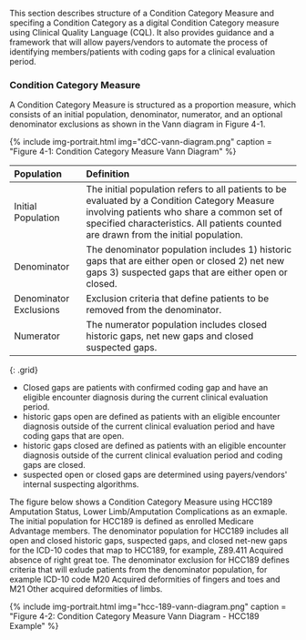 
<div class="bg-info" markdown="1">

This section describes structure of a Condition Category Measure and specifing a Condition Category as a digital Condition Category measure using Clinical Quality Language (CQL). It also provides guidance and a framework that will allow payers/vendors to automate the process of identifying members/patients with coding gaps for a clinical evaluation period. 

###  Condition Category Measure
A Condition Category Measure is structured as a proportion measure, which consists of an initial population, denominator, numerator, and an optional denominator exclusions as shown in the Vann diagram in Figure 4-1. 

{% include img-portrait.html img="dCC-vann-diagram.png" caption = "Figure 4-1: Condition Category Measure Vann Diagram" %}

| Population | Definition | 
|:----|:----|
| Initial Population | The initial population refers to all patients to be evaluated by a Condition Category Measure involving patients who share a common set of specified characteristics. All patients counted are drawn from the initial population. |
| Denominator | The denominator population includes 1) historic gaps that are either open or closed 2) net new gaps 3) suspected gaps that are either open or closed. |
| Denominator Exclusions| Exclusion criteria that define patients to be removed from the denominator. |
| Numerator| The numerator population includes closed historic gaps, net new gaps and closed suspected gaps.|
{: .grid}

- Closed gaps are patients with confirmed coding gap and have an eligible encounter diagnosis during the current clinical evaluation period.
- historic gaps open are defined as patients with an eligible encounter diagnosis outside of the current clinical evaluation period and have coding gaps that are open. 
- historic gaps closed are defined as patients with an eligible encounter diagnosis outside of the current clinical evaluation period and coding gaps are closed. 
- suspected open or closed gaps are determined using payers/vendors' internal suspecting algorithms. 

The figure below shows a Condition Category Measure using HCC189 Amputation Status, Lower Limb/Amputation Complications as an exmaple. The initial population for HCC189 is defined as enrolled Medicare Advantage members. The denominator population for HCC189 includes all open and closed historic gaps, suspected gaps, and closed net-new gaps for the ICD-10 codes that map to HCC189, for example, Z89.411 Acquired absence of right great toe. The denominator exclusion for HCC189 defines criteria that will exlude patients from the denominator population, for example ICD-10 code M20 Acquired deformities of fingers and toes and M21 Other acquired deformities of limbs. 

{% include img-portrait.html img="hcc-189-vann-diagram.png" caption = "Figure 4-2: Condition Category Measure Vann Diagram - HCC189 Example" %}


</div>
